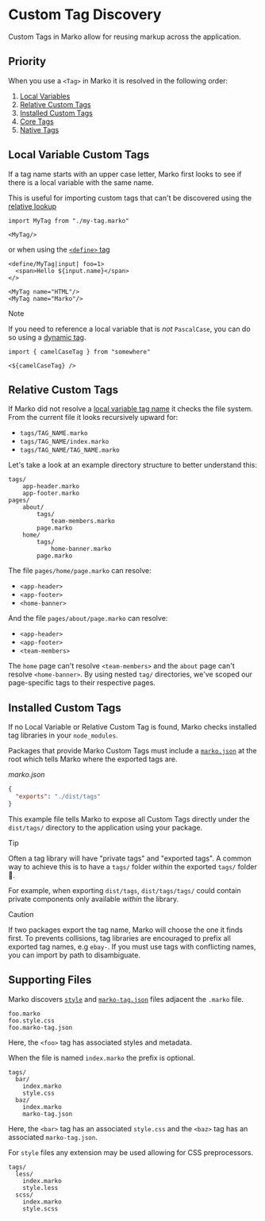 # Custom Tag Discovery

Custom Tags in Marko allow for reusing markup across the application.

## Priority

When you use a `<Tag>` in Marko it is resolved in the following order:

1. [Local Variables](#Local-Variable-Custom-Tags)
2. [Relative Custom Tags](#Relative-Custom-Tags)
3. [Installed Custom Tags](#Installed-Custom-Tags)
4. [Core Tags](./core-tag)
5. [Native Tags](./native-tag)

## Local Variable Custom Tags

If a tag name starts with an upper case letter, Marko first looks to see if there is a local variable with the same name.

This is useful for importing custom tags that can't be discovered using the [relative lookup]()

```marko
import MyTag from "./my-tag.marko"

<MyTag/>
```

or when using the [`<define>` tag](./core-tags.md#ltdefinegt)

```marko
<define/MyTag|input| foo=1>
  <span>Hello ${input.name}</span>
</>

<MyTag name="HTML"/>
<MyTag name="Marko"/>
```

> [!Note]
> If you need to reference a local variable that is _not_ `PascalCase`, you can do so using a [dynamic tag](./language#Dynamic-Tag).
>
> ```marko
> import { camelCaseTag } from "somewhere"
>
> <${camelCaseTag} />
> ```

## Relative Custom Tags

If Marko did not resolve a [local variable tag name](#Local-Variable-Custom-Tags) it checks the file system. From the current file it looks recursively upward for:

- `tags/TAG_NAME.marko`
- `tags/TAG_NAME/index.marko`
- `tags/TAG_NAME/TAG_NAME.marko`

Let's take a look at an example directory structure to better understand this:

```dir
tags/
    app-header.marko
    app-footer.marko
pages/
    about/
        tags/
            team-members.marko
        page.marko
    home/
        tags/
            home-banner.marko
        page.marko
```

The file `pages/home/page.marko` can resolve:

- `<app-header>`
- `<app-footer>`
- `<home-banner>`

And the file `pages/about/page.marko` can resolve:

- `<app-header>`
- `<app-footer>`
- `<team-members>`

The `home` page can't resolve `<team-members>` and the `about` page can't resolve `<home-banner>`. By using nested `tag/` directories, we've scoped our page-specific tags to their respective pages.

## Installed Custom Tags

If no Local Variable or Relative Custom Tag is found, Marko checks installed tag libraries in your `node_modules`.

Packages that provide Marko Custom Tags must include a [`marko.json`](./marko-json.md) at the root which tells Marko where the exported tags are.

_marko.json_

```json
{
  "exports": "./dist/tags"
}
```

This example file tells Marko to expose all Custom Tags directly under the `dist/tags/` directory to the application using your package.

> [!Tip]
> Often a tag library will have "private tags" and "exported tags". A common way to achieve this is to have a `tags/` folder _within_ the exported `tags/` folder 🤯.
>
> For example, when exporting `dist/tags`, `dist/tags/tags/` could contain private components only available _within_ the library.

> [!Caution]
> If two packages export the tag name, Marko will choose the one it finds first. To prevents collisions, tag libraries are encouraged to prefix all exported tag names, e.g `ebay-`. If you must use tags with conflicting names, you can import by path to disambiguate.

## Supporting Files

Marko discovers [`style`](./styling.md) and [`marko-tag.json`](./marko-json.md) files adjacent the `.marko` file.

```dir
foo.marko
foo.style.css
foo.marko-tag.json
```

Here, the `<foo>` tag has associated styles and metadata.

When the file is named `index.marko` the prefix is optional.

```dir
tags/
  bar/
    index.marko
    style.css
  baz/
    index.marko
    marko-tag.json
```

Here, the `<bar>` tag has an associated `style.css` and the `<baz>` tag has an associated `marko-tag.json`.

For `style` files any extension may be used allowing for CSS preprocessors.

```dir
tags/
  less/
    index.marko
    style.less
  scss/
    index.marko
    style.scss
```
